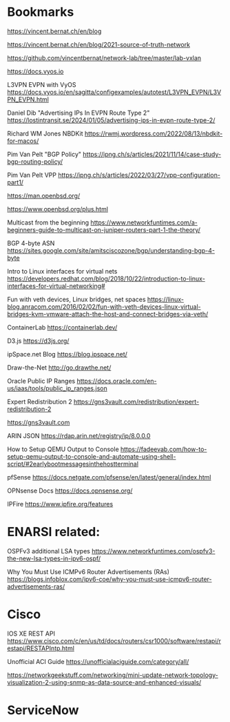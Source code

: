 # Bookmarks

https://vincent.bernat.ch/en/blog

https://vincent.bernat.ch/en/blog/2021-source-of-truth-network

https://github.com/vincentbernat/network-lab/tree/master/lab-vxlan

https://docs.vyos.io

L3VPN EVPN with VyOS  https://docs.vyos.io/en/sagitta/configexamples/autotest/L3VPN_EVPN/L3VPN_EVPN.html

Daniel Dib  "Advertising IPs In EVPN Route Type 2" https://lostintransit.se/2024/01/05/advertising-ips-in-evpn-route-type-2/

Richard WM Jones  NBDKit  https://rwmj.wordpress.com/2022/08/13/nbdkit-for-macos/

Pim Van Pelt "BGP Policy" https://ipng.ch/s/articles/2021/11/14/case-study-bgp-routing-policy/

Pim Van Pelt VPP  https://ipng.ch/s/articles/2022/03/27/vpp-configuration-part1/

https://man.openbsd.org/

https://www.openbsd.org/plus.html

Multicast from the beginning https://www.networkfuntimes.com/a-beginners-guide-to-multicast-on-juniper-routers-part-1-the-theory/

BGP 4-byte ASN https://sites.google.com/site/amitsciscozone/bgp/understanding-bgp-4-byte

Intro to Linux interfaces for virtual nets https://developers.redhat.com/blog/2018/10/22/introduction-to-linux-interfaces-for-virtual-networking#

Fun with veth devices, Linux bridges, net spaces https://linux-blog.anracom.com/2016/02/02/fun-with-veth-devices-linux-virtual-bridges-kvm-vmware-attach-the-host-and-connect-bridges-via-veth/

ContainerLab https://containerlab.dev/

D3.js https://d3js.org/

ipSpace.net Blog https://blog.ipspace.net/

Draw-the-Net http://go.drawthe.net/

Oracle Public IP Ranges https://docs.oracle.com/en-us/iaas/tools/public_ip_ranges.json

Expert Redistribution 2  https://gns3vault.com/redistribution/expert-redistribution-2

https://gns3vault.com

ARIN JSON  https://rdap.arin.net/registry/ip/8.0.0.0

How to Setup QEMU Output to Console  https://fadeevab.com/how-to-setup-qemu-output-to-console-and-automate-using-shell-script/#2earlybootmessagesinthehostterminal

pfSense https://docs.netgate.com/pfsense/en/latest/general/index.html

OPNsense Docs  https://docs.opnsense.org/

IPFire  https://www.ipfire.org/features

# ENARSI related:
OSPFv3 additional LSA types https://www.networkfuntimes.com/ospfv3-the-new-lsa-types-in-ipv6-ospf/

Why You Must Use ICMPv6 Router Advertisements (RAs) https://blogs.infoblox.com/ipv6-coe/why-you-must-use-icmpv6-router-advertisements-ras/



# Cisco
IOS XE REST API https://www.cisco.com/c/en/us/td/docs/routers/csr1000/software/restapi/restapi/RESTAPIntp.html

Unofficial ACI Guide https://unofficialaciguide.com/category/all/

https://networkgeekstuff.com/networking/mini-update-network-topology-visualization-2-using-snmp-as-data-source-and-enhanced-visuals/

# ServiceNow

